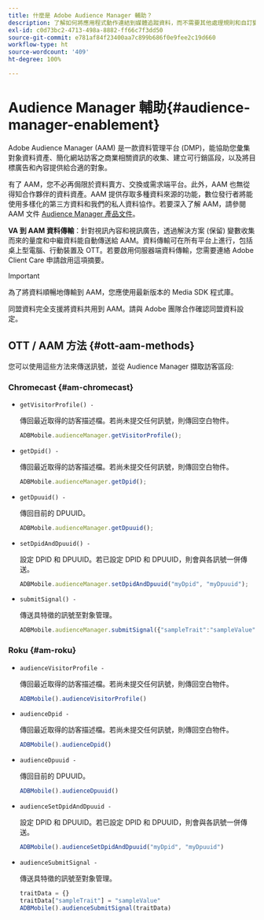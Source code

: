 ```yaml
---
title: 什麼是 Adobe Audience Manager 輔助？
description: 了解如何將應用程式動作連結到媒體追蹤資料，而不需要其他處理規則和自訂變數。
exl-id: c0d73bc2-4713-498a-8882-ff66c7f3dd50
source-git-commit: e781af84f23400aa7c899b686f0e9fee2c19d660
workflow-type: ht
source-wordcount: '409'
ht-degree: 100%

---
```


# Audience Manager 輔助{#audience-manager-enablement}

Adobe Audience Manager (AAM) 是一款資料管理平台 (DMP)，能協助您彙集對象資料資產、簡化網站訪客之商業相關資訊的收集、建立可行銷區段，以及將目標廣告和內容提供給合適的對象。

有了 AAM，您不必再侷限於資料賣方、交換或需求端平台。此外，AAM 也無從得知合作夥伴的資料資產。AAM 提供存取多種資料來源的功能，數位發行者將能使用多樣化的第三方資料和我們的私人資料協作。若要深入了解 AAM，請參閱 AAM 文件 [Audience Manager 產品文件](https://docs-author.corp.adobe.com/content/help/zh-Hant/audience-manager/user-guide/aam-home.html)。

**VA 到 AAM 資料傳輸**：針對視訊內容和視訊廣告，透過解決方案 (保留) 變數收集而來的量度和中繼資料能自動傳送給 AAM。資料傳輸可在所有平台上進行，包括桌上型電腦、行動裝置及 OTT。若要啟用伺服器端資料傳輸，您需要連絡 Adobe Client Care 申請啟用這項摘要。

>[!IMPORTANT]
>
>為了將資料順暢地傳輸到 AAM，您應使用最新版本的 Media SDK 程式庫。

同盟資料完全支援將資料共用到 AAM。請與 Adobe 團隊合作確認同盟資料設定。

## OTT / AAM 方法 {#ott-aam-methods}

您可以使用這些方法來傳送訊號，並從 Audience Manager 擷取訪客區段:

### Chromecast {#am-chromecast}

* `getVisitorProfile() -`

   傳回最近取得的訪客描述檔。若尚未提交任何訊號，則傳回空白物件。

   ```js
   ADBMobile.audienceManager.getVisitorProfile();
   ```

* `getDpid() -`

   傳回最近取得的訪客描述檔。若尚未提交任何訊號，則傳回空白物件。

   ```js
   ADBMobile.audienceManager.getDpid();
   ```

* `getDpuuid() -`

   傳回目前的 DPUUID。

   ```js
   ADBMobile.audienceManager.getDpuuid();
   ```

* `setDpidAndDpuuid() -`

   設定 DPID 和 DPUUID。若已設定 DPID 和 DPUUID，則會與各訊號一併傳送。

   ```js
   ADBMobile.audienceManager.setDpidAndDpuuid("myDpid", "myDpuuid");
   ```

* `submitSignal() -`

   傳送具特徵的訊號至對象管理。

   ```js
   ADBMobile.audienceManager.submitSignal({"sampleTrait":"sampleValue"});
   ```

### Roku {#am-roku}

* `audienceVisitorProfile -`

   傳回最近取得的訪客描述檔。若尚未提交任何訊號，則傳回空白物件。

   ```js
   ADBMobile().audienceVisitorProfile()
   ```

* `audienceDpid -`

   傳回最近取得的訪客描述檔。若尚未提交任何訊號，則傳回空白物件。

   ```js
   ADBMobile().audienceDpid()
   ```

* `audienceDpuuid -`

   傳回目前的 DPUUID。

   ```js
   ADBMobile().audienceDpuuid()
   ```

* `audienceSetDpidAndDpuuid -`

   設定 DPID 和 DPUUID。若已設定 DPID 和 DPUUID，則會與各訊號一併傳送。

   ```js
   ADBMobile().audienceSetDpidAndDpuuid("myDpid", "myDpuuid")
   ```

* `audienceSubmitSignal -`

   傳送具特徵的訊號至對象管理。

   ```js
   traitData = {}
   traitData["sampleTrait"] = "sampleValue"
   ADBMobile().audienceSubmitSignal(traitData)
   ```

